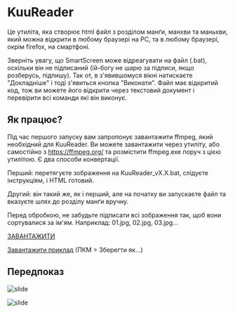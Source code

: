 # KuuReader
Це утиліта, яка створює html файл з розділом манґи, манхви та маньхви, який можна відкрити в любому браузері на PC, та в любому браузері, окрім firefox, на смартфоні.

Зверніть увагу, що SmartScreen може відреагувати на файл (.bat), оскільки він не підписаний (їй-богу не шарю за підписи, якщо розберусь, підпишу). Так от, в з'явившомуся вікні натискаєте "Докладніше" і тоді з'явиться кнопка "Виконати". Файл має відкритий код, тож ви можете його відкрити через текстовий документ і перевірити всі команди які він виконує.

## Як працює? 
Під час першого запуску вам запропонує завантажити ffmpeg, який необхідний для KuuReader. Ви можете завантажити через утиліту, або самостійно з https://ffmpeg.org/ та розмістити ffmpeg.exe поруч з цією утилітою.
Є два способи конвертації.

Перший: перетягуєте зображення на KuuReader_vХ.Х.bat, слідуєте інструкціям, і HTML готовий.

Другий: він такий же, як і перший, але на початку ви запускаєте файл та вказуєте шлях до розділу манґи вручну.

Перед обробкою, не забудьте підписати всі зображення так, щоб вони сортувалися за ім'ям. Наприклад: 01.jpg, 02.jpg, 03.jpg...

[ЗАВАНТАЖИТИ](https://github.com/Kuudere-phile/KuuReader/releases)

[Завантажити приклад](https://raw.githubusercontent.com/Kuudere-phile/KuuReader/refs/heads/main/test/%D0%A2%D0%B5%D1%81%D1%82%D0%BE%D0%B2%D0%B8%D0%B9%20%D0%A0%D0%BE%D0%B7%D0%B4%D1%96%D0%BB.html) (ПКМ > Зберегти як...)

## Передпоказ
![slide](https://raw.githubusercontent.com/Kuudere-phile/KuuReader/refs/heads/main/picture/2024-12-27%2005-52-42.gif)

![slide](https://raw.githubusercontent.com/Kuudere-phile/KuuReader/refs/heads/main/picture/2024-12-27%2006-10-33.gif)
